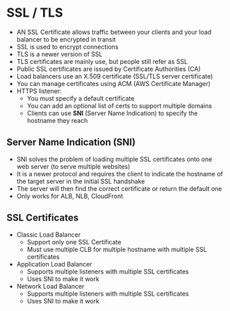# SSL / TLS

* AN SSL Certificate allows traffic between your clients and your load balancer to be encrypted in transit
* SSL is used to encrypt connections
* TLS is a newer version of SSL
* TLS certificates are mainly use, but people still refer as SSL
* Public SSL certificates are issued by Certificate Authorities (CA)
* Load balancers use an X.509 certificate (SSL/TLS server certificate)
* You can manage certificates using ACM (AWS Certificate Manager)
* HTTPS listener:
  * You must specify a default certificate
  * You can add an optional list of certs to support multiple domains
  * Clients can use **SNI** (Server Name Indication) to specify the hostname they reach

## Server Name Indication (SNI)

* SNI solves the problem of loading multiple SSL certificates onto one web server (to serve multiple websites)
* It is a newer protocol and requires the client to indicate the hostname of the target server in the initial SSL handshake
* The server will then find the correct certificate or return the default one
* Only works for ALB, NLB, CloudFront

## SSL Certificates

* Classic Load Balancer
  * Support only one SSL Certificate
  * Must use multiple CLB for multiple hostname with multiple SSL certificates
* Application Load Balancer
  * Supports multiple listeners with multiple SSL certificates
  * Uses SNI to make it work
* Network Load Balancer
  * Supports multiple listeners with multiple SSL certificates
  * Uses SNI to make it work

